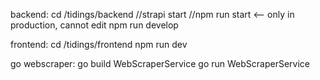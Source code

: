 backend:
cd <workspace path>/tidings/backend
//strapi start
//npm run start <-- only in production, cannot edit
npm run develop

frontend:
cd <workspace path>/tidings/frontend
npm run dev

go webscraper:
go build WebScraperService
go run WebScraperService
